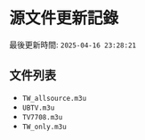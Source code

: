 # 源文件更新記錄

最後更新時間: `2025-04-16 23:28:21`

## 文件列表
- `TW_allsource.m3u`
- `UBTV.m3u`
- `TV7708.m3u`
- `TW_only.m3u`

